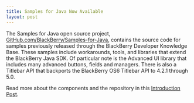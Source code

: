 ```yaml
---
title: Samples for Java Now Available
layout: post
---
```


The Samples for Java open source project, [GitHub.com/BlackBerry/Samples-for-Java](http://github.com/blackberry/Samples-for-Java), contains the source code for samples previously released through the BlackBerry Developer Knowledge Base. These samples include workarounds, tools, and libraries that extend the BlackBerry Java SDK. Of particular note is the Advanced UI library that includes many advanced buttons, fields and managers. There is also a Titlebar API that backports the BlackBerry OS6 Titlebar API to 4.2.1 through 5.0.

Read more about the components and the repository in this [Introduction Post](http://openbbnews.wordpress.com/2011/12/12/java-sample-repositories/).
